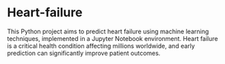 # Heart-failure



This Python project aims to predict heart failure using machine learning techniques, implemented in a Jupyter Notebook environment. Heart failure is a critical health condition affecting millions worldwide, and early prediction can significantly improve patient outcomes.
